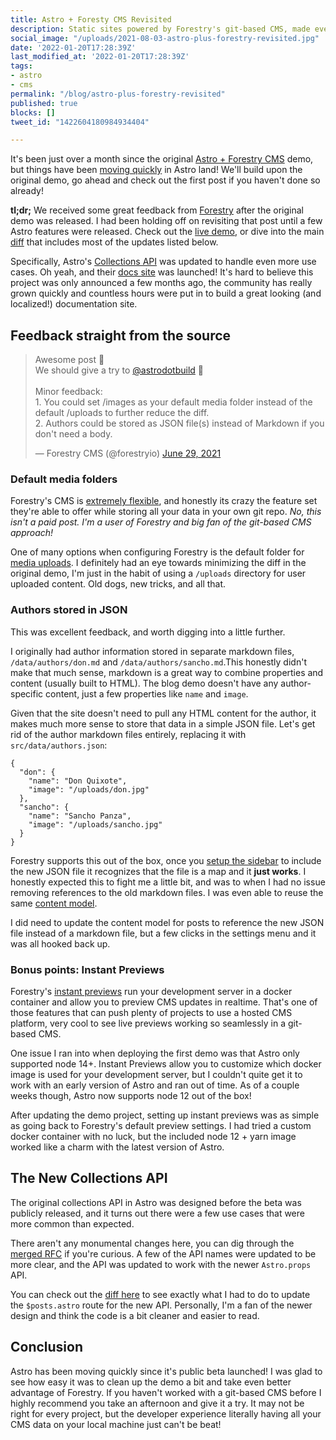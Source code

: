 ```yaml
---
title: Astro + Foresty CMS Revisited
description: Static sites powered by Forestry's git-based CMS, made even easier.
social_image: "/uploads/2021-08-03-astro-plus-forestry-revisited.jpg"
date: '2022-01-20T17:28:39Z'
last_modified_at: '2022-01-20T17:28:39Z'
tags:
- astro
- cms
permalink: "/blog/astro-plus-forestry-revisited"
published: true
blocks: []
tweet_id: "1422604180984934404"

---
```

It's been just over a month since the original [Astro + Forestry CMS](/blog/astro-plus-forestry) demo, but things have been [moving quickly](https://github.com/snowpackjs/astro/blob/main/packages/astro/CHANGELOG.md) in Astro land! We'll build upon the original demo, go ahead and check out the first post if you haven't done so already!

**tl;dr;** We received some great feedback from [Forestry](https://twitter.com/forestryio) after the original demo was released. I had been holding off on revisiting that post until a few Astro features were released. Check out the [live demo](https://demo-astro-forestry.netlify.app), or dive into the main [diff](https://github.com/Navillus-BV/demo-astro-forestry/commit/8660fb54988390b3a27d65a3abfe784725d789df) that includes most of the updates listed below.

Specifically, Astro's [Collections API](https://docs.astro.build/core-concepts/collections) was updated to handle even more use cases. Oh yeah, and their [docs site](https://docs.astro.build/) was launched! It's hard to believe this project was only announced a few months ago, the community has really grown quickly and countless hours were put in to build a great looking (and localized!) documentation site.

## Feedback straight from the source

<blockquote class="twitter-tweet"><p lang="en" dir="ltr">Awesome post 👏<br>We should give a try to <a href="https://twitter.com/astrodotbuild?ref_src=twsrc%5Etfw">@astrodotbuild</a> 🚀<br><br>Minor feedback:<br>1. You could set /images as your default media folder instead of the default /uploads to further reduce the diff. <br>2. Authors could be stored as JSON file(s) instead of Markdown if you don&#39;t need a body.</p>&mdash; Forestry CMS (@forestryio) <a href="https://twitter.com/forestryio/status/1409905329845030916?ref_src=twsrc%5Etfw">June 29, 2021</a></blockquote> <script async src="https://platform.twitter.com/widgets.js" charset="utf-8"></script>

### Default media folders

Forestry's CMS is [extremely flexible](https://forestry.io/docs/quickstart/configure-cms/), and honestly its crazy the feature set they're able to offer while storing all your data in your own git repo. _No, this isn't a paid post. I'm a user of Forestry and big fan of the git-based CMS approach!_

One of many options when configuring Forestry is the default folder for [media uploads](https://forestry.io/docs/quickstart/configure-cms/#media-settings-examples). I definitely had an eye towards minimizing the diff in the original demo, I'm just in the habit of using a `/uploads` directory for user uploaded content. Old dogs, new tricks, and all that.

### Authors stored in JSON

This was excellent feedback, and worth digging into a little further.

I originally had author information stored in separate markdown files, `/data/authors/don.md` and `/data/authors/sancho.md`.This honestly didn't make that much sense, markdown is a great way to combine properties and content (usually built to HTML). The blog demo doesn't have any author-specific content, just a few properties like `name` and `image`.

Given that the site doesn't need to pull any HTML content for the author, it makes much more sense to store that data in a simple JSON file. Let's get rid of the author markdown files entirely, replacing it with `src/data/authors.json`:

```
{
  "don": {
    "name": "Don Quixote",
    "image": "/uploads/don.jpg"
  },
  "sancho": {
    "name": "Sancho Panza",
    "image": "/uploads/sancho.jpg"
  }
}
```

Forestry supports this out of the box, once you [setup the sidebar](https://forestry.io/docs/quickstart/configure-cms/#setting-up-sidebar-content-sections) to include the new JSON file it recognizes that the file is a map and it **just works**. I honestly expected this to fight me a little bit, and was to when I had no issue removing references to the old markdown files. I was even able to reuse the same [content model](https://forestry.io/docs/quickstart/configure-cms/#content-modeling).

I did need to update the content model for posts to reference the new JSON file instead of a markdown file, but a few clicks in the settings menu and it was all hooked back up.

### Bonus points: Instant Previews

Forestry's [instant previews](https://forestry.io/docs/previews/instant-previews/) run your development server in a docker container and allow you to preview CMS updates in realtime. That's one of those features that can push plenty of projects to use a hosted CMS platform, very cool to see live previews working so seamlessly in a git-based CMS.

One issue I ran into when deploying the first demo was that Astro only supported node 14+. Instant Previews allow you to customize which docker image is used for your development server, but I couldn't quite get it to work with an early version of Astro and ran out of time. As of a couple weeks though, Astro now supports node 12 out of the box!

After updating the demo project, setting up instant previews was as simple as going back to Forestry's default preview settings. I had tried a custom docker container with no luck, but the included node 12 + yarn image worked like a charm with the latest version of Astro.

## The New Collections API

The original collections API in Astro was designed before the beta was publicly released, and it turns out there were a few use cases that were more common than expected.

There aren't any monumental changes here, you can dig through the [merged RFC](https://github.com/snowpackjs/astro/pull/703) if you're curious. A few of the API names were updated to be more clear, and the API was updated to work with the newer `Astro.props` API.

You can check out the [diff here](https://github.com/Navillus-BV/demo-astro-forestry/commit/8660fb54988390b3a27d65a3abfe784725d789df#diff-a12b9a8302a65aacc7f592f6058bbc7b2eebcc2509a70ec64f182a67c9d54e45L3) to see exactly what I had to do to update the `$posts.astro` route for the new API. Personally, I'm a fan of the newer design and think the code is a bit cleaner and easier to read.

## Conclusion

Astro has been moving quickly since it's public beta launched! I was glad to see how easy it was to clean up the demo a bit and take even better advantage of Forestry. If you haven't worked with a git-based CMS before I highly recommend you take an afternoon and give it a try. It may not be right for every project, but the developer experience literally having all your CMS data on your local machine just can't be beat!

